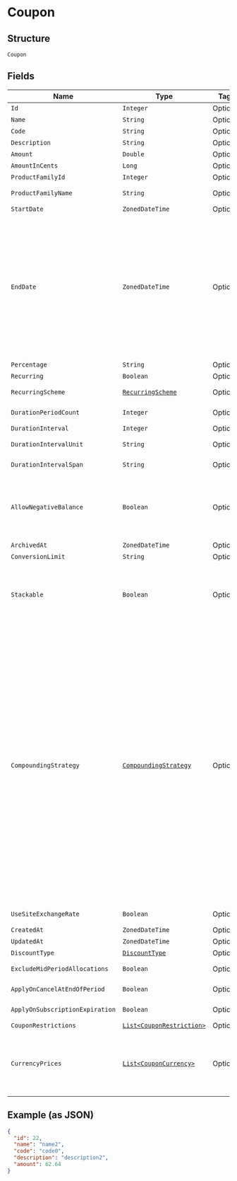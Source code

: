 
# Coupon

## Structure

`Coupon`

## Fields

| Name | Type | Tags | Description | Getter | Setter |
|  --- | --- | --- | --- | --- | --- |
| `Id` | `Integer` | Optional | - | Integer getId() | setId(Integer id) |
| `Name` | `String` | Optional | - | String getName() | setName(String name) |
| `Code` | `String` | Optional | - | String getCode() | setCode(String code) |
| `Description` | `String` | Optional | - | String getDescription() | setDescription(String description) |
| `Amount` | `Double` | Optional | - | Double getAmount() | setAmount(Double amount) |
| `AmountInCents` | `Long` | Optional | - | Long getAmountInCents() | setAmountInCents(Long amountInCents) |
| `ProductFamilyId` | `Integer` | Optional | - | Integer getProductFamilyId() | setProductFamilyId(Integer productFamilyId) |
| `ProductFamilyName` | `String` | Optional | - | String getProductFamilyName() | setProductFamilyName(String productFamilyName) |
| `StartDate` | `ZonedDateTime` | Optional | - | ZonedDateTime getStartDate() | setStartDate(ZonedDateTime startDate) |
| `EndDate` | `ZonedDateTime` | Optional | After the given time, this coupon code will be invalid for new signups. Recurring discounts started before this date will continue to recur even after this date. | ZonedDateTime getEndDate() | setEndDate(ZonedDateTime endDate) |
| `Percentage` | `String` | Optional | - | String getPercentage() | setPercentage(String percentage) |
| `Recurring` | `Boolean` | Optional | - | Boolean getRecurring() | setRecurring(Boolean recurring) |
| `RecurringScheme` | [`RecurringScheme`](../../doc/models/recurring-scheme.md) | Optional | - | RecurringScheme getRecurringScheme() | setRecurringScheme(RecurringScheme recurringScheme) |
| `DurationPeriodCount` | `Integer` | Optional | - | Integer getDurationPeriodCount() | setDurationPeriodCount(Integer durationPeriodCount) |
| `DurationInterval` | `Integer` | Optional | - | Integer getDurationInterval() | setDurationInterval(Integer durationInterval) |
| `DurationIntervalUnit` | `String` | Optional | - | String getDurationIntervalUnit() | setDurationIntervalUnit(String durationIntervalUnit) |
| `DurationIntervalSpan` | `String` | Optional | - | String getDurationIntervalSpan() | setDurationIntervalSpan(String durationIntervalSpan) |
| `AllowNegativeBalance` | `Boolean` | Optional | If set to true, discount is not limited (credits will carry forward to next billing). | Boolean getAllowNegativeBalance() | setAllowNegativeBalance(Boolean allowNegativeBalance) |
| `ArchivedAt` | `ZonedDateTime` | Optional | - | ZonedDateTime getArchivedAt() | setArchivedAt(ZonedDateTime archivedAt) |
| `ConversionLimit` | `String` | Optional | - | String getConversionLimit() | setConversionLimit(String conversionLimit) |
| `Stackable` | `Boolean` | Optional | A stackable coupon can be combined with other coupons on a Subscription. | Boolean getStackable() | setStackable(Boolean stackable) |
| `CompoundingStrategy` | [`CompoundingStrategy`](../../doc/models/compounding-strategy.md) | Optional | Applicable only to stackable coupons. For `compound`, Percentage-based discounts will be calculated against the remaining price, after prior discounts have been calculated. For `full-price`, Percentage-based discounts will always be calculated against the original item price, before other discounts are applied. | CompoundingStrategy getCompoundingStrategy() | setCompoundingStrategy(CompoundingStrategy compoundingStrategy) |
| `UseSiteExchangeRate` | `Boolean` | Optional | - | Boolean getUseSiteExchangeRate() | setUseSiteExchangeRate(Boolean useSiteExchangeRate) |
| `CreatedAt` | `ZonedDateTime` | Optional | - | ZonedDateTime getCreatedAt() | setCreatedAt(ZonedDateTime createdAt) |
| `UpdatedAt` | `ZonedDateTime` | Optional | - | ZonedDateTime getUpdatedAt() | setUpdatedAt(ZonedDateTime updatedAt) |
| `DiscountType` | [`DiscountType`](../../doc/models/discount-type.md) | Optional | - | DiscountType getDiscountType() | setDiscountType(DiscountType discountType) |
| `ExcludeMidPeriodAllocations` | `Boolean` | Optional | - | Boolean getExcludeMidPeriodAllocations() | setExcludeMidPeriodAllocations(Boolean excludeMidPeriodAllocations) |
| `ApplyOnCancelAtEndOfPeriod` | `Boolean` | Optional | - | Boolean getApplyOnCancelAtEndOfPeriod() | setApplyOnCancelAtEndOfPeriod(Boolean applyOnCancelAtEndOfPeriod) |
| `ApplyOnSubscriptionExpiration` | `Boolean` | Optional | - | Boolean getApplyOnSubscriptionExpiration() | setApplyOnSubscriptionExpiration(Boolean applyOnSubscriptionExpiration) |
| `CouponRestrictions` | [`List<CouponRestriction>`](../../doc/models/coupon-restriction.md) | Optional | - | List<CouponRestriction> getCouponRestrictions() | setCouponRestrictions(List<CouponRestriction> couponRestrictions) |
| `CurrencyPrices` | [`List<CouponCurrency>`](../../doc/models/coupon-currency.md) | Optional | Returned in read, find, and list endpoints if the query parameter is provided. | List<CouponCurrency> getCurrencyPrices() | setCurrencyPrices(List<CouponCurrency> currencyPrices) |

## Example (as JSON)

```json
{
  "id": 22,
  "name": "name2",
  "code": "code0",
  "description": "description2",
  "amount": 62.64
}
```

